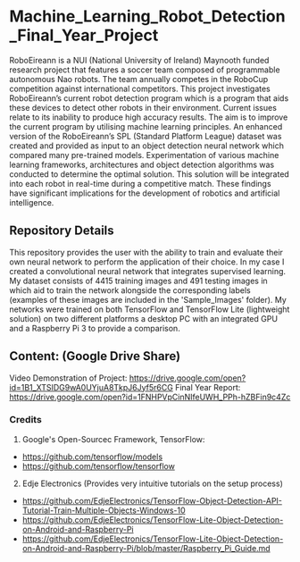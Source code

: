 # Machine_Learning_Robot_Detection_Final_Year_Project
RoboEireann is a NUI (National University of Ireland) Maynooth funded research project that features a soccer team composed of programmable autonomous Nao robots. The team annually competes in the RoboCup competition against international competitors. This project investigates RoboEireann’s current robot detection program which is a program that aids these devices to detect other robots in their environment. Current issues relate to its inability to produce high accuracy results. The aim is to improve the current program by utilising machine learning principles. An enhanced version of the RoboEireann’s SPL (Standard Platform League) dataset was created and provided as input to an object detection neural network which compared many pre-trained models. Experimentation of various machine learning frameworks, architectures and object detection algorithms was conducted to determine the optimal solution. This solution will be integrated into each robot in real-time during a competitive match. These findings have significant implications for the development of robotics and artificial intelligence.

## Repository Details
This repository provides the user with the ability to train and evaluate their own neural network to perform the application of their choice. In my case I created a convolutional neural network that integrates supervised learning. My dataset consists of 4415 training images and 491 testing images in which aid to train the network alongside the corresponding labels (examples of these images are included in the 'Sample_Images' folder). My networks were trained on both TensorFlow and TensorFlow Lite (lightweight solution) on two different platforms a desktop PC with an integrated GPU and a Raspberry Pi 3 to provide a comparison. 

## Content: (Google Drive Share)
Video Demonstration of Project: https://drive.google.com/open?id=1B1_XTSIDG9wA0UYjuA8TkpJ6Jyf5r6CG
Final Year Report: https://drive.google.com/open?id=1FNHPVpCinNIfeUWH_PPh-hZBFin9c4Zc

### Credits
1. Google's Open-Sourcec Framework, TensorFlow:
- https://github.com/tensorflow/models
- https://github.com/tensorflow/tensorflow

2. Edje Electronics (Provides very intuitive tutorials on the setup process)
- https://github.com/EdjeElectronics/TensorFlow-Object-Detection-API-Tutorial-Train-Multiple-Objects-Windows-10
- https://github.com/EdjeElectronics/TensorFlow-Lite-Object-Detection-on-Android-and-Raspberry-Pi
- https://github.com/EdjeElectronics/TensorFlow-Lite-Object-Detection-on-Android-and-Raspberry-Pi/blob/master/Raspberry_Pi_Guide.md
